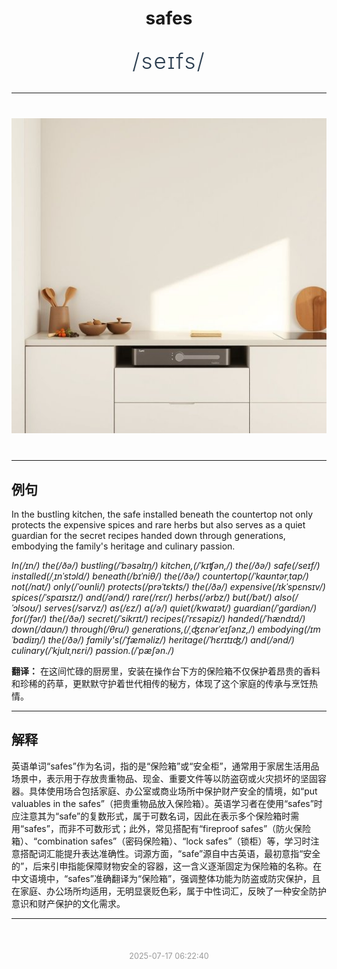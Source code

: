 <div align="center">

# safes

<div style="margin: 30px 0;">
<h1 style="font-size: 2.5em; font-weight: 300; letter-spacing: 2px; margin: 0; color: #2c3e50;">
/seɪfs/
</h1>
</div>

</div>

---

<div align="center" style="margin: 40px 0;">

![safes](images/safes.png)

</div>

---

## 例句

In the bustling kitchen, the safe installed beneath the countertop not only protects the expensive spices and rare herbs but also serves as a quiet guardian for the secret recipes handed down through generations, embodying the family's heritage and culinary passion.

*In(/ɪn/) the(/ðə/) bustling(/ˈbəsəlɪŋ/) kitchen,(/ˈkɪʧən,/) the(/ðə/) safe(/seɪf/) installed(/ˌɪnˈstɔld/) beneath(/bɪˈniθ/) the(/ðə/) countertop(/ˈkaʊntərˌtɑp/) not(/nɑt/) only(/ˈoʊnli/) protects(/prəˈtɛkts/) the(/ðə/) expensive(/ɪkˈspɛnsɪv/) spices(/ˈspaɪsɪz/) and(/ənd/) rare(/rɛr/) herbs(/ərbz/) but(/bət/) also(/ˈɔlsoʊ/) serves(/sərvz/) as(/ɛz/) a(/ə/) quiet(/kwaɪət/) guardian(/ˈgɑrdiən/) for(/fər/) the(/ðə/) secret(/ˈsikrɪt/) recipes(/ˈrɛsəpiz/) handed(/ˈhændɪd/) down(/daʊn/) through(/θru/) generations,(/ˌʤɛnərˈeɪʃənz,/) embodying(/ɪmˈbɑdiɪŋ/) the(/ðə/) family's(/ˈfæməliz/) heritage(/ˈhɛrɪtɪʤ/) and(/ənd/) culinary(/ˈkjulɪˌnɛri/) passion.(/ˈpæʃən./)*

**翻译：** 在这间忙碌的厨房里，安装在操作台下方的保险箱不仅保护着昂贵的香料和珍稀的药草，更默默守护着世代相传的秘方，体现了这个家庭的传承与烹饪热情。

---

## 解释

英语单词“safes”作为名词，指的是“保险箱”或“安全柜”，通常用于家居生活用品场景中，表示用于存放贵重物品、现金、重要文件等以防盗窃或火灾损坏的坚固容器。具体使用场合包括家庭、办公室或商业场所中保护财产安全的情境，如“put valuables in the safes”（把贵重物品放入保险箱）。英语学习者在使用“safes”时应注意其为“safe”的复数形式，属于可数名词，因此在表示多个保险箱时需用“safes”，而非不可数形式；此外，常见搭配有“fireproof safes”（防火保险箱）、“combination safes”（密码保险箱）、“lock safes”（锁柜）等，学习时注意搭配词汇能提升表达准确性。词源方面，“safe”源自中古英语，最初意指“安全的”，后来引申指能保障财物安全的容器，这一含义逐渐固定为保险箱的名称。在中文语境中，“safes”准确翻译为“保险箱”，强调整体功能为防盗或防灾保护，且在家庭、办公场所均适用，无明显褒贬色彩，属于中性词汇，反映了一种安全防护意识和财产保护的文化需求。


---

<div align="center" style="margin-top: 50px;">
<small style="color: #999; font-size: 0.9em;">2025-07-17 06:22:40</small>
</div>

